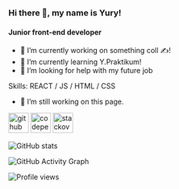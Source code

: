 ### Hi there 👋, my name is Yury!
#### Junior front-end developer
- 🔭 I’m currently working on something coll ✍!
- 🌱 I’m currently learning Y.Praktikum!
- 🤔 I’m looking for help with my future job

Skills: REACT / JS / HTML / CSS

- 🔭 I’m still working on this page. 


[<img src='https://cdn.jsdelivr.net/npm/simple-icons@3.0.1/icons/github.svg' alt='github' height='40'>](https://github.com/yuryavdeev)  [<img src='https://cdn.jsdelivr.net/npm/simple-icons@3.0.1/icons/codepen.svg' alt='codepen' height='40'>](https://codepen.io/avdeiev)  [<img src='https://cdn.jsdelivr.net/npm/simple-icons@3.0.1/icons/stackoverflow.svg' alt='stackoverflow' height='40'>](https://stackoverflow.com/users/16815695)  

![GitHub stats](https://github-readme-stats.vercel.app/api?username=yuryavdeev&show_icons=true)  

![GitHub Activity Graph](https://activity-graph.herokuapp.com/graph?username=yuryavdeev)  

![Profile views](https://gpvc.arturio.dev/yuryavdeev)  